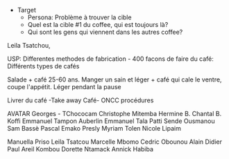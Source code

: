 - Target
	- Persona: Problème à trouver la cible
	- Quel est la cible #1 du coffee, qui est toujours là?
	- Qui sont les gens qui viennent dans les autres coffee?

Leila Tsatchou,

USP: Differentes methodes de fabrication - 400 facons de faire du café: Différents types de cafés

Salade  + café 25-60 ans.
Manger un sain et léger + café qui cale le ventre, coupe l'appétit. Léger pendant la pause

Livrer du café -Take away Café- 
ONCC procédures 

AVATAR
Georges - TChococam
Christophe Mitemba
Hermine B.
Chantal B.
Koffi
Emmanuel Tampon
Auberlin
Emmanuel Tala
Patti Sende
Ousmanou
Sam Bassè
Pascal Emako
Presly
Myriam Tolen
Nicole Lipaim

Manuella Priso
Leila Tsatcou
Marcelle Mbomo
Cedric Obounou
Alain Didier
Paul Areil Kombou
Dorette Ntamack
Annick
Habiba